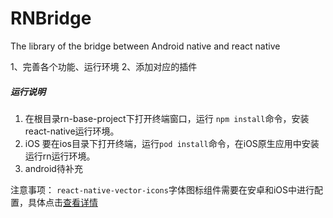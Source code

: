 # RNBridge
The library of the bridge between Android native and react native

1、完善各个功能、运行环境
2、添加对应的插件
##### 运行说明
1. 在根目录rn-base-project下打开终端窗口，运行 `npm install`命令，安装react-native运行环境。
2. iOS 要在ios目录下打开终端，运行`pod install`命令，在iOS原生应用中安装运行rn运行环境。
3. android待补充

注意事项：
`react-native-vector-icons`字体图标组件需要在安卓和iOS中进行配置，具体点击[查看详情](https://github.com/oblador/react-native-vector-icons)
